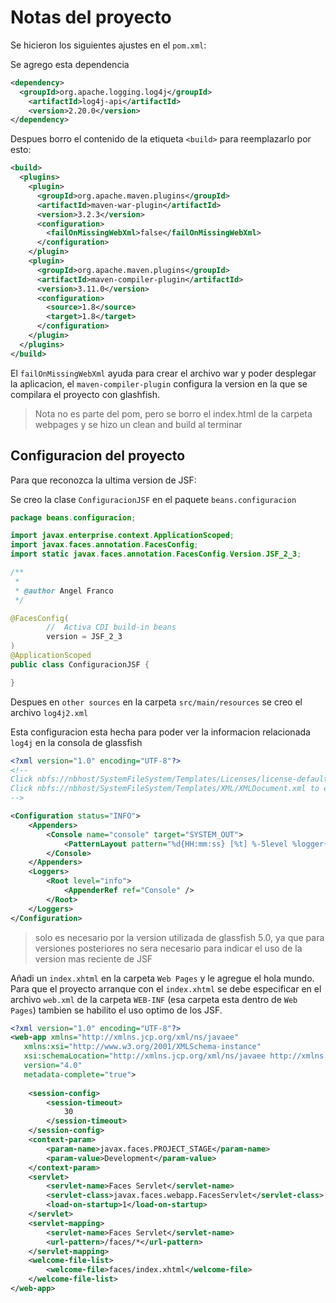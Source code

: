 # Notas del proyecto

Se hicieron los siguientes ajustes en el `pom.xml`:

Se agrego esta dependencia

```xml
<dependency>
  <groupId>org.apache.logging.log4j</groupId>
    <artifactId>log4j-api</artifactId>
    <version>2.20.0</version>
</dependency>
```

Despues borro el contenido de la etiqueta `<build>` para reemplazarlo por esto:

```xml
<build>
  <plugins>
    <plugin>
      <groupId>org.apache.maven.plugins</groupId>
      <artifactId>maven-war-plugin</artifactId>
      <version>3.2.3</version>
      <configuration>
        <failOnMissingWebXml>false</failOnMissingWebXml>
      </configuration>
    </plugin>
    <plugin>
      <groupId>org.apache.maven.plugins</groupId>
      <artifactId>maven-compiler-plugin</artifactId>
      <version>3.11.0</version>
      <configuration>
        <source>1.8</source>
        <target>1.8</target>
      </configuration>
    </plugin>
  </plugins>
</build>
```

El `failOnMissingWebXml` ayuda para crear el archivo war y poder desplegar la aplicacion, el
`maven-compiler-plugin` configura la version en la que se compilara el proyecto con glashfish.

> Nota no es parte del pom, pero se borro el index.html de la carpeta webpages y se hizo un clean
> and build al terminar

## Configuracion del proyecto

Para que reconozca la ultima version de JSF:

Se creo la clase `ConfiguracionJSF` en el paquete `beans.configuracion`

```java
package beans.configuracion;

import javax.enterprise.context.ApplicationScoped;
import javax.faces.annotation.FacesConfig;
import static javax.faces.annotation.FacesConfig.Version.JSF_2_3;

/**
 *
 * @author Angel Franco
 */

@FacesConfig(
        //  Activa CDI build-in beans
        version = JSF_2_3
)
@ApplicationScoped
public class ConfiguracionJSF {

}
```

Despues en `other sources` en la carpeta `src/main/resources` se creo el archivo `log4j2.xml`

Esta configuracion esta hecha para poder ver la informacion relacionada `log4j` en la consola de
glassfish

```xml
<?xml version="1.0" encoding="UTF-8"?>
<!--
Click nbfs://nbhost/SystemFileSystem/Templates/Licenses/license-default.txt to change this license
Click nbfs://nbhost/SystemFileSystem/Templates/XML/XMLDocument.xml to edit this template
-->

<Configuration status="INFO">
    <Appenders>
        <Console name="console" target="SYSTEM_OUT">
            <PatternLayout pattern="%d{HH:mm:ss} [%t] %-5level %logger{36} -%msg%n"></PatternLayout>
        </Console>
    </Appenders>
    <Loggers>
        <Root level="info">
            <AppenderRef ref="Console" />
        </Root>
    </Loggers>
</Configuration>
```

> solo es necesario por la version utilizada de glassfish 5.0, ya que para versiones posteriores
> no sera necesario para indicar el uso de la version mas reciente de JSF

Añadi un `index.xhtml` en la carpeta `Web Pages` y le agregue el hola mundo. Para que el proyecto
arranque con el `index.xhtml` se debe especificar en el archivo `web.xml` de la carpeta `WEB-INF`
(esa carpeta esta dentro de `Web Pages`) tambien se habilito el uso optimo de los JSF.

```xml
<?xml version="1.0" encoding="UTF-8"?>
<web-app xmlns="http://xmlns.jcp.org/xml/ns/javaee"
   xmlns:xsi="http://www.w3.org/2001/XMLSchema-instance"
   xsi:schemaLocation="http://xmlns.jcp.org/xml/ns/javaee http://xmlns.jcp.org/xml/ns/javaee/web-app_4_0.xsd"
   version="4.0"
   metadata-complete="true">
    
    <session-config>
        <session-timeout>
            30
        </session-timeout>
    </session-config>
    <context-param>
        <param-name>javax.faces.PROJECT_STAGE</param-name>
        <param-value>Development</param-value>
    </context-param>
    <servlet>
        <servlet-name>Faces Servlet</servlet-name>
        <servlet-class>javax.faces.webapp.FacesServlet</servlet-class>
        <load-on-startup>1</load-on-startup>
    </servlet>
    <servlet-mapping>
        <servlet-name>Faces Servlet</servlet-name>
        <url-pattern>/faces/*</url-pattern>
    </servlet-mapping>
    <welcome-file-list>
        <welcome-file>faces/index.xhtml</welcome-file>
    </welcome-file-list>
</web-app>
```
